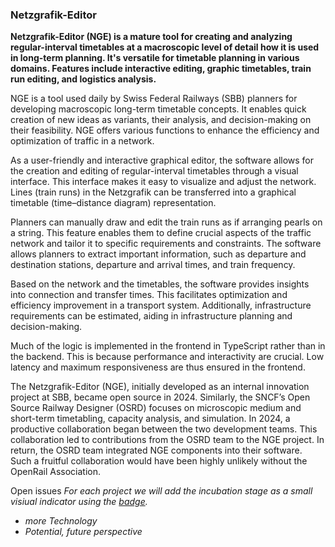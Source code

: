 ### Netzgrafik-Editor
**Netzgrafik-Editor (NGE) is a mature tool for creating and analyzing regular-interval timetables at a macroscopic level of detail how it is used in long-term planning. It's versatile for timetable planning in various domains. Features include interactive editing, graphic timetables, train run editing, and logistics analysis.**  

NGE is a tool used daily by Swiss Federal Railways (SBB) planners for developing macroscopic long-term timetable concepts. It enables quick creation of new ideas as variants, their analysis, and decision-making on their feasibility. NGE offers various functions to enhance the efficiency and optimization of traffic in a network.  

As a user-friendly and interactive graphical editor, the software allows for the creation and editing of regular-interval timetables through a visual interface. This interface makes it easy to visualize and adjust the network. Lines (train runs) in the Netzgrafik can be transferred into a graphical timetable (time–distance diagram) representation. 

Planners can manually draw and edit the train runs as if arranging pearls on a string. This feature enables them to define crucial aspects of the traffic network and tailor it to specific requirements and constraints. The software allows planners to extract important information, such as departure and destination stations, departure and arrival times, and train frequency.

Based on the network and the timetables, the software provides insights into connection and transfer times. This facilitates optimization and efficiency improvement in a transport system. Additionally, infrastructure requirements can be estimated, aiding in infrastructure planning and decision-making.

Much of the logic is implemented in the frontend in TypeScript rather than in the backend. This is because performance and interactivity are crucial. Low latency and maximum responsiveness are thus ensured in the frontend.  

The Netzgrafik-Editor (NGE), initially developed as an internal innovation project at SBB, became open source in 2024. Similarly, the SNCF’s Open Source Railway Designer (OSRD) focuses on microscopic medium and short-term timetabling, capacity analysis, and simulation. In 2024, a productive collaboration began between the two development teams. This collaboration led to contributions from the OSRD team to the NGE project. In return, the OSRD team integrated NGE components into their software. Such a fruitful collaboration would have been highly unlikely without the OpenRail Association.

Open issues
*For each project we will add the incubation stage as a small visiual indicator using the [badge](https://github.com/OpenRailAssociation/technical-committee/issues/42).*
* *more Technology*
* *Potential, future perspective*

